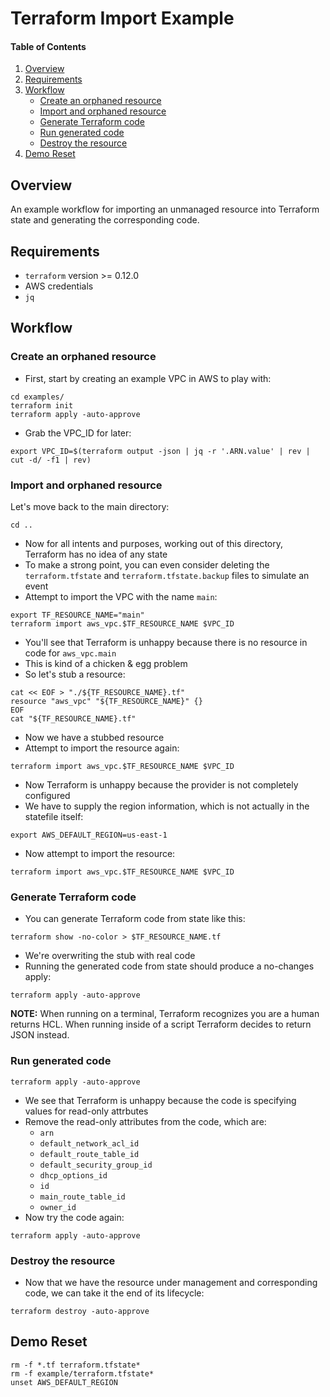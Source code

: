 # Terraform Import Example

#### Table of Contents

1. [Overview](#overview)
1. [Requirements](#requirements)
1. [Workflow](#workflow)
    * [Create an orphaned resource](#create-an-orphaned-resource)
    * [Import and orphaned resource](#import-and-orphaned-resource)
    * [Generate Terraform code](#generate-terraform-code)
    * [Run generated code](#run-generated-code)
    * [Destroy the resource](#destroy-the-resource)
1. [Demo Reset](#demo-reset)

## Overview

An example workflow for importing an unmanaged resource into Terraform state and generating the corresponding code.

## Requirements

* `terraform` version >= 0.12.0
* AWS credentials
* `jq`


## Workflow

### Create an orphaned resource

* First, start by creating an example VPC in AWS to play with:

```shell
cd examples/
terraform init
terraform apply -auto-approve
```

* Grab the VPC_ID for later:

```shell
export VPC_ID=$(terraform output -json | jq -r '.ARN.value' | rev | cut -d/ -f1 | rev)
```

### Import and orphaned resource

Let's move back to the main directory:

```shell
cd ..
```

* Now for all intents and purposes, working out of this directory, Terraform has no idea of any state
* To make a strong point, you can even consider deleting the `terraform.tfstate` and `terraform.tfstate.backup` files to simulate an event
* Attempt to import the VPC with the name `main`:

```shell
export TF_RESOURCE_NAME="main"
terraform import aws_vpc.$TF_RESOURCE_NAME $VPC_ID
```

* You'll see that Terraform is unhappy because there is no resource in code for `aws_vpc.main`
* This is kind of a chicken & egg problem
* So let's stub a resource:

```shell
cat << EOF > "./${TF_RESOURCE_NAME}.tf"
resource "aws_vpc" "${TF_RESOURCE_NAME}" {}
EOF
cat "${TF_RESOURCE_NAME}.tf"
```

* Now we have a stubbed resource
* Attempt to import the resource again:

```shell
terraform import aws_vpc.$TF_RESOURCE_NAME $VPC_ID
```

* Now Terraform is unhappy because the provider is not completely configured
* We have to supply the region information, which is not actually in the statefile itself:

```shell
export AWS_DEFAULT_REGION=us-east-1
```

* Now attempt to import the resource:

```shell
terraform import aws_vpc.$TF_RESOURCE_NAME $VPC_ID
```

### Generate Terraform code

* You can generate Terraform code from state like this:

```shell
terraform show -no-color > $TF_RESOURCE_NAME.tf
```

* We're overwriting the stub with real code
* Running the generated code from state should produce a no-changes apply:

```shell
terraform apply -auto-approve
```

**NOTE:** When running on a terminal, Terraform recognizes you are a human returns HCL.  When running inside of a script Terraform decides to return JSON instead.

### Run generated code

```shell
terraform apply -auto-approve
```

* We see that Terraform is unhappy because the code is specifying values for read-only attrbutes
* Remove the read-only attributes from the code, which are:
  * `arn`
  * `default_network_acl_id`
  * `default_route_table_id`
  * `default_security_group_id`
  * `dhcp_options_id`
  * `id`
  * `main_route_table_id`
  * `owner_id`
* Now try the code again:

```shell
terraform apply -auto-approve
```

### Destroy the resource

* Now that we have the resource under management and corresponding code, we can take it the end of its lifecycle:

```shell
terraform destroy -auto-approve
```

## Demo Reset

```shell
rm -f *.tf terraform.tfstate*
rm -f example/terraform.tfstate*
unset AWS_DEFAULT_REGION
```

